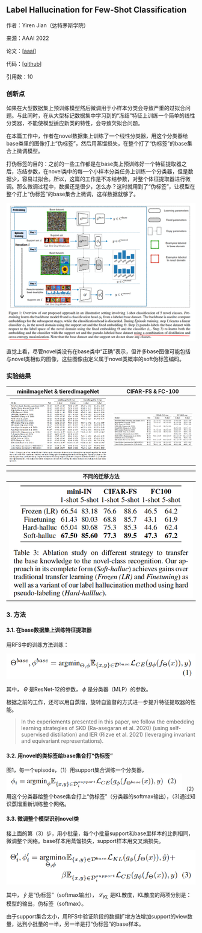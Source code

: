 ## Label Hallucination for Few-Shot Classification

作者：Yiren Jian（达特茅斯学院）

来源：AAAI 2022



论文：[[aaai](https://ojs.aaai.org/index.php/AAAI/article/view/20659/20418)]

代码：[[github](https://github.com/yiren-jian/LabelHalluc)]

引用数：10

### 创新点

如果在大型数据集上预训练模型然后微调用于小样本分类会导致严重的过拟合问题。与此同时，在从大型标记数据集中学习到的“冻结”特征上训练一个简单的线性分类器，不能使模型适应新类的特性，会导致欠拟合问题。

在本篇工作中，作者在novel数据集上训练了一个线性分类器，用这个分类器给base类里的图像打上“伪标签”，然后用蒸馏损失，在整个打了“伪标签”的base集合上微调模型。

打伪标签的目的：之前的一些工作都是在base类上预训练好一个特征提取器之后，冻结参数，在novel类中的每一个小样本分类任务上训练一个分类器，但是数据少，容易过拟合。所以，这篇的工作是不冻结参数，对整个体征提取器进行微调。那么微调过程中，数据还是很少，怎么办？这时就用到了“伪标签”，让模型在整个打上“伪标签”的base集合上微调，这样数据就够了。

<img src="pic/image-20221222030253613.png" alt="image-20221222030253613"  />

直觉上看，尽管novel类没有在base类中“正确”表示，但许多base图像可能包括与novel类相似的图像，这些图像由定义属于novel类概率的soft伪标签编码。

### 实验结果

| miniImageNet & tieredImageNet                               | CIFAR-FS & FC-100                                           |
| ----------------------------------------------------------- | ----------------------------------------------------------- |
| ![image-20221222030821330](pic/image-20221222030821330.png) | ![image-20221222030909924](pic/image-20221222030909924.png) |

| 不同的迁移方法                                              |
| ----------------------------------------------------------- |
| ![image-20221222031135381](pic/image-20221222031135381.png) |

### 3. 方法

#### 3.1. 在base数据集上训练特征提取器

用RFS中的训练方法训练：

![image-20221222031516224](pic/image-20221222031516224.png)

其中， $\Theta$ 是ResNet-12的参数， $\phi$ 是分类器（MLP）的参数。

根据之前的工作，还可以用自蒸馏，旋转自监督的方式进一步提升特征提取器的性能。

> In the experiements presented in this paper, we follow the embedding learning strategies of SKD (Ra-asegaran et al. 2020) (using self-supervised distillation) and IER (Rizve et al. 2021)  (leveraging invariant and equivariant representations).

#### 3.2. 用novel的类标签给base集合打“伪标签”

图1，每一个episode，（1）用support集合训练一个分类器， <img src="pic/image-20221222033022586.png" alt="image-20221222033022586" style="zoom: 67%;" /> （2）用这个分类器给整个base集合打上“伪标签”（分类器的softmax输出），（3)通过知识蒸馏重新训练整个网络。

#### 3.3. 微调整个模型识别novel类

接上面的第（3）步，用小批量，每个小批量support和base里样本的比例相同，微调整个网络。base样本用蒸馏损失，support样本用交叉熵损失。

![image-20221222033438345](pic/image-20221222033438345.png)

其中， $\hat{y}$ 是“伪标签”（softmax输出）， $\mathcal{L}_{KL}$ 是KL散度，KL散度的两项分别是：模型的输出，伪标签（softmax）。

由于support集合太小，用RFS中验证阶段的数据扩增方法增加support的view数量，达到小批量的一半，另一半是打“伪标签”的base样本。